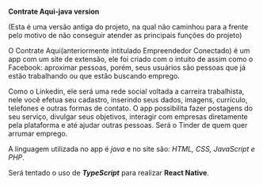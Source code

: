 **Contrate Aqui-java version**

(Esta é uma versão antiga do projeto, na qual não caminhou para a frente pelo motivo de não conseguir atender as principais funções do projeto)

O Contrate Aqui(anteriormente intitulado Empreendedor Conectado) é um app com um site de extensão, ele foi criado com o intuito de assim como o Facebook: aproximar pessoas, porém, seus usuários são pessoas que já estão trabalhando ou que estão buscando emprego.

Como o Linkedin, ele será uma rede social voltada a carreira trabalhista, nele você efetua seu cadastro, inserindo seus dados, imagens, currículo, telefones e outras formas de contato. O app possibilita fazer postagens do seu serviço, divulgar seus objetivos, interagir com empresas diretamente pela plataforma e até ajudar outras pessoas. Será o Tinder de quem quer arrumar emprego.

A linguagem utilizada no app é *java* e no site são: *HTML, CSS, JavaScript e PHP*.

Será tentado o uso de ***TypeScript*** para realizar **React Native**.
